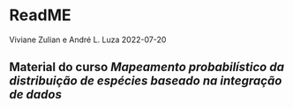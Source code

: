 ReadME
================
Viviane Zulian e André L. Luza
2022-07-20

<!-- README.md is generated from README.Rmd. Please edit that file -->
<!-- badges: start -->
<!-- badges: end -->

## Material do curso *Mapeamento probabilístico da distribuição de espécies baseado na integração de dados*
